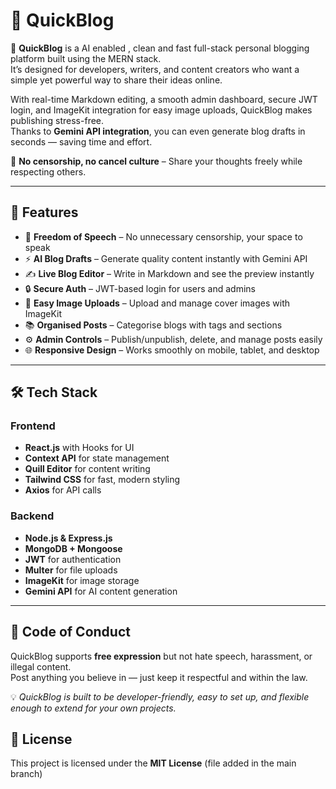 # 📝 QuickBlog

🚀 **QuickBlog** is a AI enabled , clean and fast full-stack personal blogging platform built using the MERN stack.  
It’s designed for developers, writers, and content creators who want a simple yet powerful way to share their ideas online.  

With real-time Markdown editing, a smooth admin dashboard, secure JWT login, and ImageKit integration for easy image uploads, QuickBlog makes publishing stress-free.  
Thanks to **Gemini API integration**, you can even generate blog drafts in seconds — saving time and effort.



💬 **No censorship, no cancel culture** – Share your thoughts freely while respecting others.

---

## 🚀 Features
- 🗽 **Freedom of Speech** – No unnecessary censorship, your space to speak
- ⚡ **AI Blog Drafts** – Generate quality content instantly with Gemini API
- ✍️ **Live Blog Editor** – Write in Markdown and see the preview instantly
- 🔒 **Secure Auth** – JWT-based login for users and admins
- 📂 **Easy Image Uploads** – Upload and manage cover images with ImageKit
- 📚 **Organised Posts** – Categorise blogs with tags and sections
- ⚙️ **Admin Controls** – Publish/unpublish, delete, and manage posts easily
- 🌐 **Responsive Design** – Works smoothly on mobile, tablet, and desktop


---

## 🛠 Tech Stack

### Frontend
- **React.js** with Hooks for UI
- **Context API** for state management
- **Quill Editor** for content writing
- **Tailwind CSS** for fast, modern styling
- **Axios** for API calls

### Backend
- **Node.js & Express.js**
- **MongoDB + Mongoose**
- **JWT** for authentication
- **Multer** for file uploads
- **ImageKit** for image storage
- **Gemini API** for AI content generation

---

## 🤝 Code of Conduct
QuickBlog supports **free expression** but not hate speech, harassment, or illegal content.  
Post anything you believe in — just keep it respectful and within the law.


💡 _QuickBlog is built to be developer-friendly, easy to set up, and flexible enough to extend for your own projects._


## 📜 License
This project is licensed under the **MIT License** (file added in the main branch)

